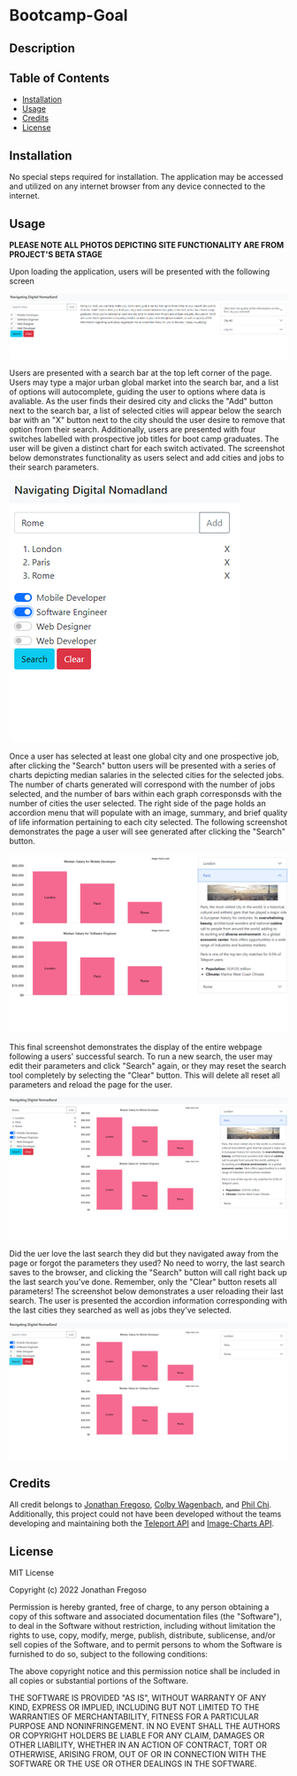 # Bootcamp-Goal

## Description

## Table of Contents

- [Installation](#installation)
- [Usage](#usage)
- [Credits](#credits)
- [License](#license)

## Installation

No special steps required for installation. The application may be accessed and utilized on any internet browser from any device connected to the internet.

## Usage

**PLEASE NOTE ALL PHOTOS DEPICTING SITE FUNCTIONALITY ARE FROM PROJECT'S BETA STAGE**

Upon loading the application, users will be presented with the following screen

![Application Load Page](/assets/images/Screenshot_20221213_123103.png)

Users are presented with a search bar at the top left corner of the page. Users may type a major urban global market into the search bar, and a list of options will autocomplete, guiding the user to options where data is avaliable. As the user finds their desired city and clicks the "Add" button next to the search bar, a list of selected cities will appear below the search bar with an "X" button next to the city should the user desire to remove that option from their search. Additionally, users are presented with four switches labelled with prospective job titles for boot camp graduates. The user will be given a distinct chart for each switch activated. The screenshot below demonstrates functionality as users select and add cities and jobs to their search parameters. 

![Search Functionality](/assets/images/Screenshot_20221213_123256.png)

Once a user has selected at least one global city and one prospective job, after clicking the "Search" button users will be presented with a series of charts depicting median salaries in the selected cities for the selected jobs. The number of charts generated will correspond with the number of jobs selected, and the number of bars within each graph corresponsds with the number of cities the user selected. The right side of the page holds an accordion menu that will populate with an image, summary, and brief quality of life information pertaining to each city selected. The following screenshot demonstrates the page a user will see generated after clicking the "Search" button.

![Search Results Display](/assets/images/Screenshot_20221213_123354.png)

This final screenshot demonstrates the display of the entire webpage following a users' successful search. To run a new search, the user may edit their parameters and click "Search" again, or they may reset the search tool completely by selecting the "Clear" button. This will delete all reset all parameters and reload the page for the user. 

![Full Application End Result](/assets/images/Screenshot_20221213_123507.png)

Did the uer love the last search they did but they navigated away from the page or forgot the parameters they used? No need to worry, the last search saves to the browser, and clicking the "Search" button will call right back up the last search you've done. Remember, only the "Clear" button resets all parameters! The screenshot below demonstrates a user reloading their last search. The user is presented the accordion information corresponding with the last cities they searched as well as jobs they've selected.

![Last Search Displayed](/assets/images/Screenshot_20221213_123549.png)


## Credits

All credit belongs to [Jonathan Fregoso](https://github.com/FregosoJ), [Colby Wagenbach](https://github.com/csanchezwagenbach), and [Phil Chi](https://github.com/luluco92). Additionally, this project could not have been developed without the teams developing and maintaining both the [Teleport API](https://developers.teleport.org/) and [Image-Charts API](https://www.image-charts.com/).

## License 

MIT License

Copyright (c) 2022 Jonathan Fregoso

Permission is hereby granted, free of charge, to any person obtaining a copy
of this software and associated documentation files (the "Software"), to deal
in the Software without restriction, including without limitation the rights
to use, copy, modify, merge, publish, distribute, sublicense, and/or sell
copies of the Software, and to permit persons to whom the Software is
furnished to do so, subject to the following conditions:

The above copyright notice and this permission notice shall be included in all
copies or substantial portions of the Software.

THE SOFTWARE IS PROVIDED "AS IS", WITHOUT WARRANTY OF ANY KIND, EXPRESS OR
IMPLIED, INCLUDING BUT NOT LIMITED TO THE WARRANTIES OF MERCHANTABILITY,
FITNESS FOR A PARTICULAR PURPOSE AND NONINFRINGEMENT. IN NO EVENT SHALL THE
AUTHORS OR COPYRIGHT HOLDERS BE LIABLE FOR ANY CLAIM, DAMAGES OR OTHER
LIABILITY, WHETHER IN AN ACTION OF CONTRACT, TORT OR OTHERWISE, ARISING FROM,
OUT OF OR IN CONNECTION WITH THE SOFTWARE OR THE USE OR OTHER DEALINGS IN THE
SOFTWARE.
